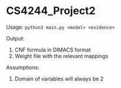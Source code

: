 # CS4244_Project2

Usage: `python3 main.py <model> <evidence>`

Output:
1. CNF formula in DIMACS format
2. Weight file with the relevant mappings

Assumptions:
1. Domain of variables will always be 2

